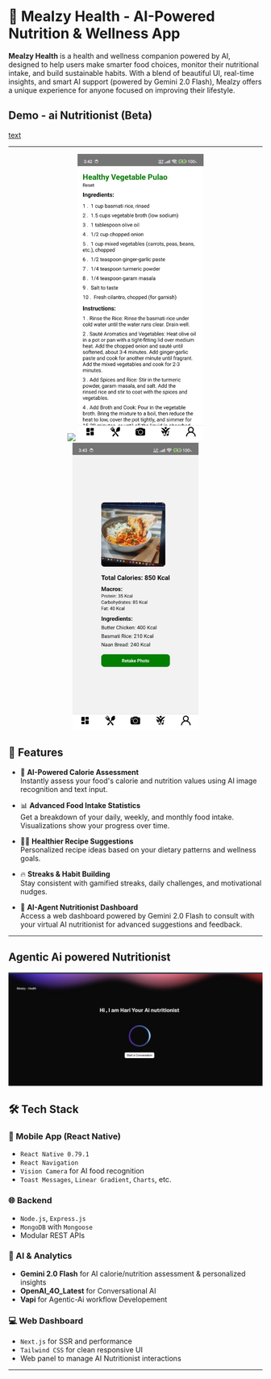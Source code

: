 # 🥗 Mealzy Health - AI-Powered Nutrition & Wellness App

**Mealzy Health** is a health and wellness companion powered by AI, designed to help users make smarter food choices, monitor their nutritional intake, and build sustainable habits. With a blend of beautiful UI, real-time insights, and smart AI support (powered by Gemini 2.0 Flash), Mealzy offers a unique experience for anyone focused on improving their lifestyle.

## Demo - ai Nutritionist (Beta)

[text](https://mealzy-health-80w4v1u0r-nandhakrishnanps-projects.vercel.app/)


---

<div  align="center" >
  <img src="./ScreenShots/demo.gif"  width="250" >
  <img src="./ScreenShots/receipe.jpg"  width="250" >
  <img src="./ScreenShots/Calories.jpg"  width="250" >
</div>



## 🚀 Features

- 🧠 **AI-Powered Calorie Assessment**  
  Instantly assess your food's calorie and nutrition values using AI image recognition and text input.

- 📊 **Advanced Food Intake Statistics**  
  Get a breakdown of your daily, weekly, and monthly food intake. Visualizations show your progress over time.

- 🧑‍🍳 **Healthier Recipe Suggestions**  
  Personalized recipe ideas based on your dietary patterns and wellness goals.

- 🔥 **Streaks & Habit Building**  
  Stay consistent with gamified streaks, daily challenges, and motivational nudges.

- 🧬 **AI-Agent Nutritionist Dashboard**  
  Access a web dashboard powered by Gemini 2.0 Flash to consult with your virtual AI nutritionist for advanced suggestions and feedback.

---

## Agentic Ai powered Nutritionist

<img  src="./ScreenShots/aiAgent.png" />






## 🛠 Tech Stack

### 📱 Mobile App (React Native)
- `React Native 0.79.1`
- `React Navigation`
- `Vision Camera` for AI food recognition
- `Toast Messages`, `Linear Gradient`, `Charts`, etc.

### 🌐 Backend
- `Node.js`, `Express.js`
- `MongoDB` with `Mongoose`
-  Modular REST APIs

### 🧠 AI & Analytics
- **Gemini 2.0 Flash** for AI calorie/nutrition assessment & personalized insights
-  **OpenAI_4O_Latest** for Conversational AI
- **Vapi** for Agentic-Ai workflow Developement

### 💻 Web Dashboard
- `Next.js` for SSR and performance
- `Tailwind CSS` for clean responsive UI
- Web panel to manage AI Nutritionist interactions

---